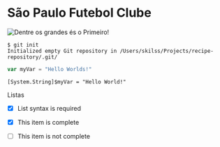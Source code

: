 # São Paulo Futebol Clube

![Dentre os grandes és o Primeiro!](https://cdn.saopaulofc.net/2022/09/bra_sp_sao-paulo_1985oficial.png)


```
$ git init
Initialized empty Git repository in /Users/skilss/Projects/recipe-repository/.git/
```

``` javascript
var myVar = "Hello Worlds!"
```

``` pwsh
[System.String]$myVar = "Hello World!"
```

Listas
- [x] List syntax is required
- [x] This item is complete
- [ ] This item is not complete

